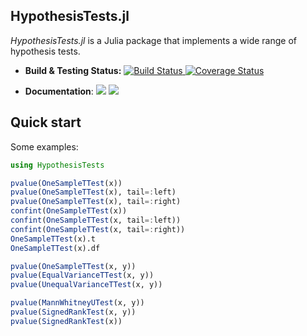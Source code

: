 ## HypothesisTests.jl

*HypothesisTests.jl* is a Julia package that implements a wide range of hypothesis tests.

- **Build & Testing Status:**
  [![Build Status](https://travis-ci.com/JuliaStats/HypothesisTests.jl.svg?branch=master)
  ](https://travis-ci.com/JuliaStats/HypothesisTests.jl)
  [![Coverage Status](https://coveralls.io/repos/JuliaStats/HypothesisTests.jl/badge.svg?branch=master)
  ](https://coveralls.io/r/JuliaStats/HypothesisTests.jl?branch=master)

- **Documentation**: [![][docs-stable-img]][docs-stable-url] [![][docs-latest-img]][docs-latest-url]

[docs-latest-img]: https://img.shields.io/badge/docs-latest-blue.svg
[docs-latest-url]: http://JuliaStats.github.io/HypothesisTests.jl/latest/

[docs-stable-img]: https://img.shields.io/badge/docs-stable-blue.svg
[docs-stable-url]: http://JuliaStats.github.io/HypothesisTests.jl/stable/

## Quick start

Some examples:

```julia
using HypothesisTests

pvalue(OneSampleTTest(x))
pvalue(OneSampleTTest(x), tail=:left)
pvalue(OneSampleTTest(x), tail=:right)
confint(OneSampleTTest(x))
confint(OneSampleTTest(x, tail=:left))
confint(OneSampleTTest(x, tail=:right))
OneSampleTTest(x).t
OneSampleTTest(x).df

pvalue(OneSampleTTest(x, y))
pvalue(EqualVarianceTTest(x, y))
pvalue(UnequalVarianceTTest(x, y))

pvalue(MannWhitneyUTest(x, y))
pvalue(SignedRankTest(x, y))
pvalue(SignedRankTest(x))
```
